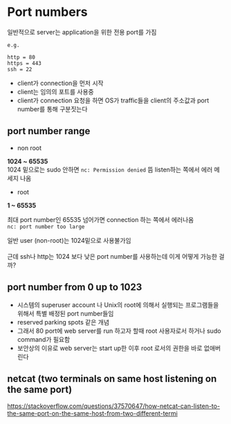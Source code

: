 # Port numbers

일반적으로 server는 application을 위한 전용 port를 가짐

```
e.g.

http = 80
https = 443
ssh = 22
```
- client가 connection을 먼저 시작
- client는 임의의 포트를 사용중
- client가 connection 요청을 하면 OS가 traffic들을 client의 주소값과 port number를 통해 구분짓는다


## port number range

- non root

**1024 ~ 65535** <br>
1024 밑으로는 sudo 안하면 `nc: Permission denied` 뜸
listen하는 쪽에서 에러 메세지 나옴
- root 

**1 ~ 65535**

최대 port number인 65535 넘어가면 connection 하는 쪽에서 에러나옴 <br>
`nc: port number too large`

일반 user (non-root)는 1024밑으로 사용불가임 <br><br>
근데 ssh나 http는 1024 보다 낮은 port number를 사용하는데 이게 어떻게 가능한 걸까?

## port number from 0 up to 1023

- 시스템의 superuser account 나 Unix의 root에 의해서 실행되는 프로그램들을 위해서 특별 배정된 port number들임
- reserved parking spots 같은 개념
- 그래서 80 port에 web server를 run 하고자 할때 root 사용자로서 하거나 sudo command가 필요함
- 보안상의 이유로 web server는 start up한 이후 root 로서의 권한을 바로 없애버린다

## netcat (two terminals on same host listening on the same port)

https://stackoverflow.com/questions/37570647/how-netcat-can-listen-to-the-same-port-on-the-same-host-from-two-different-termi

